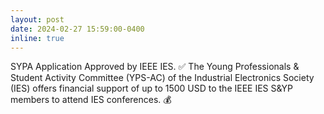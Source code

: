 ```yaml
---
layout: post
date: 2024-02-27 15:59:00-0400
inline: true
---
```


SYPA Application Approved by IEEE IES. :white_check_mark:
The Young Professionals & Student Activity Committee (YPS-AC) of the Industrial Electronics Society (IES) offers financial support of up to 1500 USD to the IEEE IES S&YP members to attend IES conferences. :moneybag:
